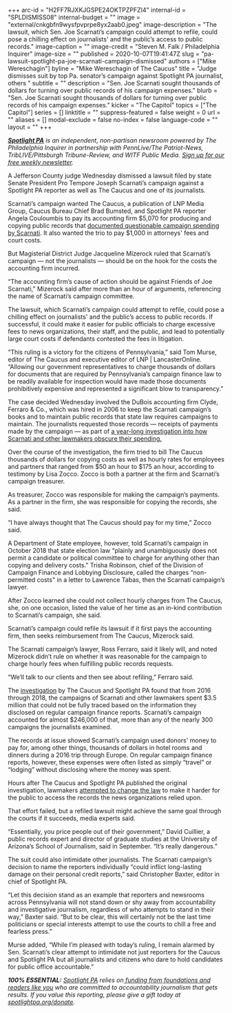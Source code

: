 +++
arc-id = "H2FF7RJXKJGSPE24OKTPZPFZI4"
internal-id = "SPLDISMISS08"
internal-budget = ""
image = "external/cnkgbfn9wysfpvprpe8yx2aab0.jpeg"
image-description = "The lawsuit, which Sen. Joe Scarnati’s campaign could attempt to refile, could pose a chilling effect on journalists' and the public’s access to public records."
image-caption = ""
image-credit = "Steven M. Falk / Philadelphia Inquirer"
image-size = ""
published = 2020-10-07T19:41:47Z
slug = "pa-lawsuit-spotlight-pa-joe-scarnati-campaign-dismissed"
authors = ["Mike Wereschagin"]
byline = "Mike Wereschagin of The Caucus"
title = "Judge dismisses suit by top Pa. senator’s campaign against Spotlight PA journalist, others "
subtitle = ""
description = "Sen. Joe Scarnati sought thousands of dollars for turning over public records of his campaign expenses."
blurb = "Sen. Joe Scarnati sought thousands of dollars for turning over public records of his campaign expenses."
kicker = "The Capitol"
topics = ["The Capitol"]
series = []
linktitle = ""
suppress-featured = false
weight = 0
url = ""
aliases = []
modal-exclude = false
no-index = false
language-code = ""
layout = ""
+++

<a href="https://lesspage.com/"><i><b>Spotlight PA</b></i></a><i> is an independent, non-partisan newsroom powered by The Philadelphia Inquirer in partnership with PennLive/The Patriot-News, TribLIVE/Pittsburgh Tribune-Review, and WITF Public Media. </i><a href="https://lesspage.com/newsletters"><i>Sign up for our free weekly newsletter</i></a><i>.</i>

A Jefferson County judge Wednesday dismissed a lawsuit filed by state Senate President Pro Tempore Joseph Scarnati’s campaign against a Spotlight PA reporter as well as The Caucus and one of its journalists.

Scarnati’s campaign wanted The Caucus, a publication of LNP Media Group, Caucus Bureau Chief Brad Bumsted, and Spotlight PA reporter Angela Couloumbis to pay its accounting firm $5,070 for producing and copying public records that <a href="https://lesspage.com/news/2020/09/pa-joseph-scarnati-lawsuit-campaign-spending-spotlight-pa-the-caucus/">documented questionable campaign spending by Scarnati</a>. It also wanted the trio to pay $1,000 in attorneys' fees and court costs.

But Magisterial District Judge Jacqueline Mizerock ruled that Scarnati’s campaign — not the journalists — should be on the hook for the costs the accounting firm incurred.

“The accounting firm’s cause of action should be against Friends of Joe Scarnati,” Mizerock said after more than an hour of arguments, referencing the name of Scarnati’s campaign committee.

The lawsuit, which Scarnati’s campaign could attempt to refile, could pose a chilling effect on journalists' and the public’s access to public records. If successful, it could make it easier for public officials to charge excessive fees to news organizations, their staff, and the public, and lead to potentially large court costs if defendants contested the fees in litigation.

<script src="https://lesspage.com/embed.js" async></script><div data-spl-embed-version="1" data-spl-src="https://lesspage.com/embeds/newsletter/"></div>

“This ruling is a victory for the citizens of Pennsylvania,” said Tom Murse, editor of The Caucus and executive editor of LNP | LancasterOnline. “Allowing our government representatives to charge thousands of dollars for documents that are required by Pennsylvania’s campaign finance law to be readily available for inspection would have made those documents prohibitively expensive and represented a significant blow to transparency.”

The case decided Wednesday involved the DuBois accounting firm Clyde, Ferraro &amp; Co., which was hired in 2006 to keep the Scarnati campaign’s books and to maintain public records that state law requires campaigns to maintain. The journalists requested those records — receipts of payments made by the campaign — as part of <a href="https://lesspage.com/series/campaign-finance-2019/" target=_blank>a year-long investigation into how Scarnati and other lawmakers obscure their spending.</a>

Over the course of the investigation, the firm tried to bill The Caucus thousands of dollars for copying costs as well as hourly rates for employees and partners that ranged from $50 an hour to $175 an hour, according to testimony by Lisa Zocco. Zocco is both a partner at the firm and Scarnati’s campaign treasurer.

As treasurer, Zocco was responsible for making the campaign’s payments. As a partner in the firm, she was responsible for copying the records, she said.

“I have always thought that The Caucus should pay for my time,” Zocco said.

A Department of State employee, however, told Scarnati’s campaign in October 2018 that state election law “plainly and unambiguously does not permit a candidate or political committee to charge for anything other than copying and delivery costs." Trisha Robinson, chief of the Division of Campaign Finance and Lobbying Disclosure, called the charges “non-permitted costs" in a letter to Lawrence Tabas, then the Scarnati campaign’s lawyer.

After Zocco learned she could not collect hourly charges from The Caucus, she, on one occasion, listed the value of her time as an in-kind contribution to Scarnati’s campaign, she said.

Scarnati’s campaign could refile its lawsuit if it first pays the accounting firm, then seeks reimbursement from The Caucus, Mizerock said.

The Scarnati campaign’s lawyer, Ross Ferraro, said it likely will, and noted Mizerock didn’t rule on whether it was reasonable for the campaign to charge hourly fees when fulfilling public records requests.

“We’ll talk to our clients and then see about refiling,” Ferraro said.

The <a href="https://lesspage.com/news/2019/10/lavish-dinners-sports-tickets-and-nearly-3.5-million-other-expenses-by-pa.-lawmakers-youve-never-seen/">investigation</a> by The Caucus and Spotlight PA found that from 2016 through 2018, the campaigns of Scarnati and other lawmakers spent $3.5 million that could not be fully traced based on the information they disclosed on regular campaign finance reports. Scarnati’s campaign accounted for almost $246,000 of that, more than any of the nearly 300 campaigns the journalists examined.

The records at issue showed Scarnati’s campaign used donors' money to pay for, among other things, thousands of dollars in hotel rooms and dinners during a 2016 trip through Europe. On regular campaign finance reports, however, these expenses were often listed as simply “travel” or “lodging” without disclosing where the money was spent.

<script src="https://lesspage.com/embed.js" async></script><div data-spl-embed-version="1" data-spl-src="https://lesspage.com/embeds/donate/?teaser_text=Spotlight%20PA%20provides%20essential%2C%20public-service%20journalism%20thanks%20to%20readers%20like%20you.%20Help%20us%20continue%20to%20follow%20the%20money%20and%20hold%20officials%20to%20account."></div>

Hours after The Caucus and Spotlight PA published the original investigation, lawmakers <a href="https://lesspage.com/news/2019/10/lawmakers-quietly-tucked-a-new-provision-into-a-bill-that-would-reduce-oversight/">attempted to change the law</a> to make it harder for the public to access the records the news organizations relied upon.

That effort failed, but a refiled lawsuit might achieve the same goal through the courts if it succeeds, media experts said.

“Essentially, you price people out of their government,” David Cuillier, a public records expert and director of graduate studies at the University of Arizona’s School of Journalism, said in September. “It’s really dangerous.”

The suit could also intimidate other journalists. The Scarnati campaign’s decision to name the reporters individually “could inflict long-lasting damage on their personal credit reports,” said Christopher Baxter, editor in chief of Spotlight PA.

“Let this decision stand as an example that reporters and newsrooms across Pennsylvania will not stand down or shy away from accountability and investigative journalism, regardless of who attempts to stand in their way,” Baxter said. “But to be clear, this will certainly not be the last time politicians or special interests attempt to use the courts to chill a free and fearless press.”

Murse added, “While I’m pleased with today’s ruling, I remain alarmed by Sen. Scarnati’s clear attempt to intimidate not just reporters for the Caucus and Spotlight PA but all journalists and citizens who dare to hold candidates for public office accountable.”

<i><b>100% ESSENTIAL:</b></i><i> </i><a href="https://lesspage.com/"><i>Spotlight PA</i></a><i> relies on</i><a href="https://lesspage.com/support"><i> funding from foundations and readers like you</i></a><i> who are committed to accountability journalism that gets results. If you value this reporting, please give a gift today at </i><a href="http://spotlightpa.org/donate"><i>spotlightpa.org/donate</i></a><i>.</i>
